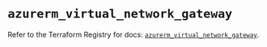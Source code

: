 # `azurerm_virtual_network_gateway`

Refer to the Terraform Registry for docs: [`azurerm_virtual_network_gateway`](https://registry.terraform.io/providers/hashicorp/azurerm/3.116.0/docs/resources/virtual_network_gateway).
